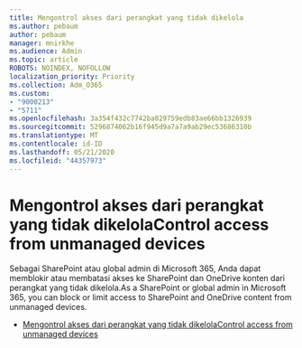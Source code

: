 ```yaml
---
title: Mengontrol akses dari perangkat yang tidak dikelola
ms.author: pebaum
author: pebaum
manager: mnirkhe
ms.audience: Admin
ms.topic: article
ROBOTS: NOINDEX, NOFOLLOW
localization_priority: Priority
ms.collection: Adm_O365
ms.custom:
- "9000213"
- "5711"
ms.openlocfilehash: 3a354f432c7742ba829759edb83ae66bb1326939
ms.sourcegitcommit: 5296874062b16f945d9a7a7a9ab29ec53686310b
ms.translationtype: MT
ms.contentlocale: id-ID
ms.lasthandoff: 05/21/2020
ms.locfileid: "44357973"
---
```

# <a name="control-access-from-unmanaged-devices"></a><span data-ttu-id="430fd-102">Mengontrol akses dari perangkat yang tidak dikelola</span><span class="sxs-lookup"><span data-stu-id="430fd-102">Control access from unmanaged devices</span></span>

<span data-ttu-id="430fd-103">Sebagai SharePoint atau global admin di Microsoft 365, Anda dapat memblokir atau membatasi akses ke SharePoint dan OneDrive konten dari perangkat yang tidak dikelola.</span><span class="sxs-lookup"><span data-stu-id="430fd-103">As a SharePoint or global admin in Microsoft 365, you can block or limit access to SharePoint and OneDrive content from unmanaged devices.</span></span>

- [<span data-ttu-id="430fd-104">Mengontrol akses dari perangkat yang tidak dikelola</span><span class="sxs-lookup"><span data-stu-id="430fd-104">Control access from unmanaged devices</span></span>](https://docs.microsoft.com/sharepoint/control-access-from-unmanaged-devices)
